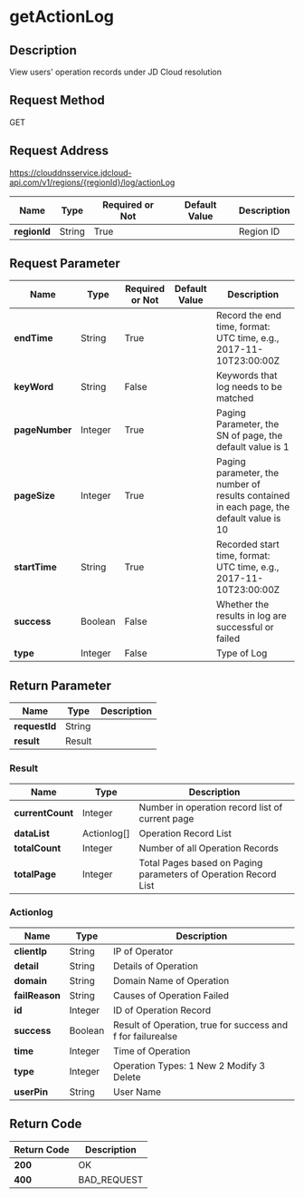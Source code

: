 # getActionLog


## Description
View users' operation records under JD Cloud resolution

## Request Method
GET

## Request Address
https://clouddnsservice.jdcloud-api.com/v1/regions/{regionId}/log/actionLog

|Name|Type|Required or Not|Default Value|Description|
|---|---|---|---|---|
|**regionId**|String|True| |Region ID|

## Request Parameter
|Name|Type|Required or Not|Default Value|Description|
|---|---|---|---|---|
|**endTime**|String|True| |Record the end time, format: UTC time, e.g., 2017-11-10T23:00:00Z|
|**keyWord**|String|False| |Keywords that log needs to be matched|
|**pageNumber**|Integer|True| |Paging Parameter, the SN of page, the default value is 1|
|**pageSize**|Integer|True| |Paging parameter, the number of results contained in each page, the default value is 10|
|**startTime**|String|True| |Recorded start time, format: UTC time, e.g., 2017-11-10T23:00:00Z|
|**success**|Boolean|False| |Whether the results in log are successful or failed|
|**type**|Integer|False| |Type of Log|


## Return Parameter
|Name|Type|Description|
|---|---|---|
|**requestId**|String| |
|**result**|Result| |

### Result
|Name|Type|Description|
|---|---|---|
|**currentCount**|Integer|Number in operation record list of current page|
|**dataList**|Actionlog[]|Operation Record List|
|**totalCount**|Integer|Number of all Operation Records|
|**totalPage**|Integer|Total Pages based on Paging parameters of Operation Record List|
### Actionlog
|Name|Type|Description|
|---|---|---|
|**clientIp**|String|IP of Operator|
|**detail**|String|Details of Operation|
|**domain**|String|Domain Name of Operation|
|**failReason**|String|Causes of Operation Failed|
|**id**|Integer|ID of Operation Record|
|**success**|Boolean|Result of Operation, true for success and f for failurealse|
|**time**|Integer|Time of Operation|
|**type**|Integer|Operation Types: 1 New 2 Modify 3 Delete|
|**userPin**|String|User Name|

## Return Code
|Return Code|Description|
|---|---|
|**200**|OK|
|**400**|BAD_REQUEST|
